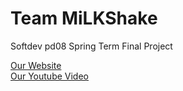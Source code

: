 # Team MiLKShake
Softdev pd08 Spring Term Final Project

[Our Website](http://206.189.227.77/)                                                   
[Our Youtube Video](https://www.youtube.com/watch?v=rvmQ2FXuqeU&feature=youtu.be)                                         
